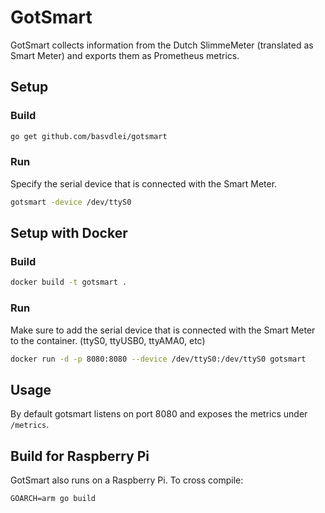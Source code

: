 GotSmart
========

GotSmart collects information from the Dutch SlimmeMeter (translated as Smart
Meter) and exports them as Prometheus metrics.

Setup
-----

### Build

```sh
go get github.com/basvdlei/gotsmart
```

### Run

Specify the serial device that is connected with the Smart Meter.

```sh
gotsmart -device /dev/ttyS0
```

Setup with Docker
-----------------

### Build

```sh
docker build -t gotsmart .
```

### Run

Make sure to add the serial device that is connected with the Smart Meter to
the container. (ttyS0, ttyUSB0, ttyAMA0, etc)

```sh
docker run -d -p 8080:8080 --device /dev/ttyS0:/dev/ttyS0 gotsmart
```

Usage
-----

By default gotsmart listens on port 8080 and exposes the metrics under
`/metrics`.


Build for Raspberry Pi
----------------------

GotSmart also runs on a Raspberry Pi. To cross compile:

```
GOARCH=arm go build
```
